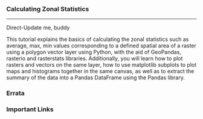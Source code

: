 ### Calculating Zonal Statistics
<hr>

Direct-Update me, buddy

This tutorial explains the basics of calculating the zonal statistics such as average, max, min values corresponding to a defined spatial area of a raster using a polygon vector layer using Python, with the aid of GeoPandas, rasterio and rasterstats libraries. Additionally, you will learn how to plot rasters and vectors on the same layer, how to use matplotlib subplots to plot maps and histograms together in the same canvas, as well as to extract the summary of the data into a Pandas DataFrame using the Pandas library.

### Errata

### Important Links